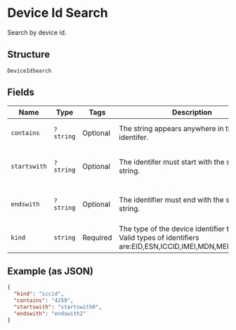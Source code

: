 
# Device Id Search

Search by device id.

## Structure

`DeviceIdSearch`

## Fields

| Name | Type | Tags | Description | Getter | Setter |
|  --- | --- | --- | --- | --- | --- |
| `contains` | `?string` | Optional | The string appears anywhere in the identifer. | getContains(): ?string | setContains(?string contains): void |
| `startswith` | `?string` | Optional | The identifer must start with the specified string. | getStartswith(): ?string | setStartswith(?string startswith): void |
| `endswith` | `?string` | Optional | The identifier must end with the specified string. | getEndswith(): ?string | setEndswith(?string endswith): void |
| `kind` | `string` | Required | The type of the device identifier to match. Valid types of identifiers are:EID,ESN,ICCID,IMEI,MDN,MEID,MSISDN. | getKind(): string | setKind(string kind): void |

## Example (as JSON)

```json
{
  "kind": "iccid",
  "contains": "4259",
  "startswith": "startswith0",
  "endswith": "endswith2"
}
```

